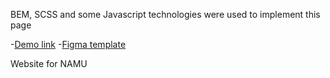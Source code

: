 BEM, SCSS and some Javascript technologies were used to implement this page

-[Demo link](https://enjsadman.github.io/Landing-Namu-museum/)
-[Figma template](https://www.figma.com/file/HL3XGt5ZatvJoYBhOaWY5x/museum-prototype?node-id=323%3A1957)

Website for NAMU

